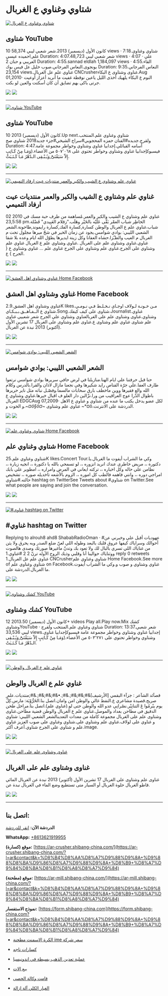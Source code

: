 # شتاوي وغناوي ع الغربال

<a href="https://swt.shibang-china.com/?l=ar&img&k=%D8%B4%D8%AA%D8%A7%D9%88%D9%8A+%D9%88%D8%BA%D9%86%D8%A7%D9%88%D9%8A+%D8%B9+%D8%A7%D9%84%D8%BA%D8%B1%D8%A8%D8%A7%D9%84" target="_blank">![شتاوي وغناوي ع الغربال](http://static.shibang-china.com/all-800x300/1277.jpg)</a>

## شتاوى YouTube
10 كانون الأول (ديسمبر) 2013.شعر شعبي ليبي 58,374 views &middot; 7:18.شتاوي وغناوي علم,احميده عيسي Duration: 4:07.شعر شعبي ليبي 48,723 views &middot; 4:07 &middot; علي العريبي و حنان 2 Duration: 4:55.sannad eldlah 1,184,097 views &middot; 4:55.القاء بونجوى.النعاس الفرجاني.صوب خليل عل فيس بوك Duration: 9:35.النعاس الفرجاني 23,154 views.غناوي علم عل الغربال CNCrusherغناوى وشتاوى ع البكاء.Aug 01,2010· النوم ع البكاء يلهيك أخذى الليل ياعين نوقطة غفيت ما أنريد أعزاز أوعيت جرتى باكى بهم تضايق أن كان أسكتت والعين لو بكت.


<a href="https://whatsapp.shibangsoft.com/WhatsApp.php" target="_blank" title="WhatsApp">![](http://static.shibang-china.com/icon/whatsapp.png)</a> <a href="https://swt.shibang-china.com/?l=ar&icon&k=%D8%B4%D8%AA%D8%A7%D9%88%D9%8A+%D9%88%D8%BA%D9%86%D8%A7%D9%88%D9%8A+%D8%B9+%D8%A7%D9%84%D8%BA%D8%B1%D8%A8%D8%A7%D9%84" target="_blank">![](http://static.shibang-china.com/icon/chat-ar.png)</a>

---

<a href="https://swt.shibang-china.com/?l=ar&img&k=%D8%B4%D8%AA%D8%A7%D9%88%D9%8A+%D9%88%D8%BA%D9%86%D8%A7%D9%88%D9%8A+%D8%B9+%D8%A7%D9%84%D8%BA%D8%B1%D8%A8%D8%A7%D9%84" target="_blank">![شتاوى YouTube](http://static.shibang-china.com/all-800x300/871.jpg)</a>

## شتاوى YouTube
10 كانون الأول (ديسمبر) 2013.Up next.شتاوي وغناوي علم.المنتخب ولقرج.جديده#الفنان حمزه المحجوبي#سراج الشيخي#جزء جديد2018 شتاوي صح Duration: 4:47.أسامه القبائلي.إجدابيا غناوي وشتاوي وخواطر مجموعة عامة فيسبوكإجدابيا غناوي وشتاوي وخواطر تحتوي على ٥٠٧٬٠٦٨ من الأعضاء.(وَمَـا مِنْ كَـاتِبٍ إِلاّ سَيَفْنَىْْْْ,وَيُـبْـقِى الـدّهْرُ مَـا كَـتَـبَتْ.


<a href="https://whatsapp.shibangsoft.com/WhatsApp.php" target="_blank" title="WhatsApp">![](http://static.shibang-china.com/icon/whatsapp.png)</a> <a href="https://swt.shibang-china.com/?l=ar&icon&k=%D8%B4%D8%AA%D8%A7%D9%88%D9%8A+%D9%88%D8%BA%D9%86%D8%A7%D9%88%D9%8A+%D8%B9+%D8%A7%D9%84%D8%BA%D8%B1%D8%A8%D8%A7%D9%84" target="_blank">![](http://static.shibang-china.com/icon/chat-ar.png)</a>

---

<a href="https://swt.shibang-china.com/?l=ar&img&k=%D8%B4%D8%AA%D8%A7%D9%88%D9%8A+%D9%88%D8%BA%D9%86%D8%A7%D9%88%D9%8A+%D8%B9+%D8%A7%D9%84%D8%BA%D8%B1%D8%A8%D8%A7%D9%84" target="_blank">![غناوي علم وشتاوي ع الشيب والكبر والعمر منتديات عيت ارفاد التميمي](http://static.shibang-china.com/all-800x300/847.jpg)</a>

## غناوي علم وشتاوي ع الشيب والكبر والعمر منتديات عيت ارفاد التميمي
غناوي علم وشتاوي ع الشيب والكبر والعمر.مُساهمة من طرف حبة مسك في 2010 02 23,5:58 pm.الخاطِر شباب العمْر بَقَّى عَلَيْه بالخَيْر وهَلَب.&quot;زقلام العَبِيدي&quot; فَضْلة شباب.غناوي علم ع الغربال والوطن كسارة,كسارة الفك,كسارة رايموند,طاحونة.الشعر الشعبي الليبي: بوادي شوامس.يجود عن زمان الخير في شحّ ميرها مجلول تحت م الغربال م العيب والطـّزا.حشاه العفانا وكل زينة ايديرها يطوّل الله ايام وعده بلا شقا غناوي.غناوى وشتاوى علم على الغربال .غناوي وشتاوي علم ع الغربال غناوي علم وشتاوي على الجرح.غناوي علم وشتاوي على الجرح غناوى علم … غناوي وشتاوي ع { الجرح } ع.


<a href="https://whatsapp.shibangsoft.com/WhatsApp.php" target="_blank" title="WhatsApp">![](http://static.shibang-china.com/icon/whatsapp.png)</a> <a href="https://swt.shibang-china.com/?l=ar&icon&k=%D8%B4%D8%AA%D8%A7%D9%88%D9%8A+%D9%88%D8%BA%D9%86%D8%A7%D9%88%D9%8A+%D8%B9+%D8%A7%D9%84%D8%BA%D8%B1%D8%A8%D8%A7%D9%84" target="_blank">![](http://static.shibang-china.com/icon/chat-ar.png)</a>

---

<a href="https://swt.shibang-china.com/?l=ar&img&k=%D8%B4%D8%AA%D8%A7%D9%88%D9%8A+%D9%88%D8%BA%D9%86%D8%A7%D9%88%D9%8A+%D8%B9+%D8%A7%D9%84%D8%BA%D8%B1%D8%A8%D8%A7%D9%84" target="_blank">![غناوي وشتاوي اهل العشق Home Facebook](http://static.shibang-china.com/all-800x300/509.jpg)</a>

## غناوي وشتاوي اهل العشق Home Facebook
غناوي وشتاوي اهل العشق.2.9K likes.مـن خـونـة لـولاف اوجـاي نـخـلـط فـي نـومـي بـبـكـاي‎.شتاوي ع الــفـاهــق.Song.شتاوى على كيف كيفك.Journalist.غناوي وشتاوي.غناوى وشتاوى علم على الغربالغناوي وشتاوي علي الجرح شعر شعبيى غناوى علم شتاوى غناوي علم وشتاوى ع.غناوى علم وشتاوى على الغربال 17 تشرين الأول (أكتوبر) 2013 نبدة عن الغربال.


<a href="https://whatsapp.shibangsoft.com/WhatsApp.php" target="_blank" title="WhatsApp">![](http://static.shibang-china.com/icon/whatsapp.png)</a> <a href="https://swt.shibang-china.com/?l=ar&icon&k=%D8%B4%D8%AA%D8%A7%D9%88%D9%8A+%D9%88%D8%BA%D9%86%D8%A7%D9%88%D9%8A+%D8%B9+%D8%A7%D9%84%D8%BA%D8%B1%D8%A8%D8%A7%D9%84" target="_blank">![](http://static.shibang-china.com/icon/chat-ar.png)</a>

---

<a href="https://swt.shibang-china.com/?l=ar&img&k=%D8%B4%D8%AA%D8%A7%D9%88%D9%8A+%D9%88%D8%BA%D9%86%D8%A7%D9%88%D9%8A+%D8%B9+%D8%A7%D9%84%D8%BA%D8%B1%D8%A8%D8%A7%D9%84" target="_blank">![الشعر الشعبي الليبي: بوادي شوامس](http://static.shibang-china.com/all-800x300/416.jpg)</a>

## الشعر الشعبي الليبي: بوادي شوامس
حنا قبل حرفتنا علي ايام الهنا.منازيلنا في لرض حافي سريرها بوادي شوامس نرتعوا طارف العفا.علي جرّة القناص رايد شكيرها وفي نجعنا مازال لاذان والقرا.بالدرس وكلام الله والع فقيرها ووين ماخطف بارق سحابات مالسما.وفصّـل نباته مثل ناير حريرها باطوال الذّرا عوج العراقيب من ورا.نزّالين دار العلو ف اقبال خيرها.غناوي وشتاوي ع الغربال EDGCAug 07,2009· لكل عضو يدخل يكتب ما عنده من شتاوي و غناوي ع الاهل و الخوت و.~*¤ô§ô¤*~ غناوي علم وشتاوى ~*¤ô.الدردشة على الانترنت.


<a href="https://whatsapp.shibangsoft.com/WhatsApp.php" target="_blank" title="WhatsApp">![](http://static.shibang-china.com/icon/whatsapp.png)</a> <a href="https://swt.shibang-china.com/?l=ar&icon&k=%D8%B4%D8%AA%D8%A7%D9%88%D9%8A+%D9%88%D8%BA%D9%86%D8%A7%D9%88%D9%8A+%D8%B9+%D8%A7%D9%84%D8%BA%D8%B1%D8%A8%D8%A7%D9%84" target="_blank">![](http://static.shibang-china.com/icon/chat-ar.png)</a>

---

<a href="https://swt.shibang-china.com/?l=ar&img&k=%D8%B4%D8%AA%D8%A7%D9%88%D9%8A+%D9%88%D8%BA%D9%86%D8%A7%D9%88%D9%8A+%D8%B9+%D8%A7%D9%84%D8%BA%D8%B1%D8%A8%D8%A7%D9%84" target="_blank">![شتاوي وغناوي علم Home Facebook](http://static.shibang-china.com/all-800x300/1367.jpg)</a>

## شتاوي وغناوي علم Home Facebook
شتاوي وغناوي علم.25K likes.Concert Tour.وكي ما الشراب أيفوت ما الغربال.يا دكتورة ،، مريض خاطري عندك انريد انزوره ،، لو تسمحي بالله يا دكتورة ،، انجيه زيارة ،، نطامن علي حاله وكل اخباره ،، تركته ايعاني في المرض وامراره ،، امطوبر علي بابك امراجي دوره ،، وانتي فاهمه فالطب كل اموره ،، الزوم بالأشعه تاخديله صوره ،، تشخيص حالته.#شتاوي hashtag on TwitterSee Tweets about #شتاوي on Twitter.See what people are saying and join the conversation.


<a href="https://whatsapp.shibangsoft.com/WhatsApp.php" target="_blank" title="WhatsApp">![](http://static.shibang-china.com/icon/whatsapp.png)</a> <a href="https://swt.shibang-china.com/?l=ar&icon&k=%D8%B4%D8%AA%D8%A7%D9%88%D9%8A+%D9%88%D8%BA%D9%86%D8%A7%D9%88%D9%8A+%D8%B9+%D8%A7%D9%84%D8%BA%D8%B1%D8%A8%D8%A7%D9%84" target="_blank">![](http://static.shibang-china.com/icon/chat-ar.png)</a>

---

<a href="https://swt.shibang-china.com/?l=ar&img&k=%D8%B4%D8%AA%D8%A7%D9%88%D9%8A+%D9%88%D8%BA%D9%86%D8%A7%D9%88%D9%8A+%D8%B9+%D8%A7%D9%84%D8%BA%D8%B1%D8%A8%D8%A7%D9%84" target="_blank">![#غناوي hashtag on Twitter](http://static.shibang-china.com/all-800x300/110.jpg)</a>

## #غناوي hashtag on Twitter
Replying to alrouh8 ahd8 ShababRadioOman &middot; #عهوديات أقبل علي وخبرني عن أحوالك وسراياك كيفها عروق قلبك بالبعد وطوله اللي لعنّ ضلع الصدر وبه يحرق ولا يثن من غناياك اللي تسري بالبال لك ولا تعود بك وتدنّ ماغيرها صورتك وصدى هالصوت ووثناياك حوالينا أنا وقلبي وذيك الروح الأوله ترنّ 2 2 #غناوي.1 reply 0 retweets 1.غناوي علم عل الغربال CNCrusherشتاوي وغناوي علم Home Facebook.See more of شتاوي وغناوي علم on Facebook.غناوي وشتاوي و صوب و.وكي ما الشراب أيفوت ما الغربال.الدردشة على.


<a href="https://whatsapp.shibangsoft.com/WhatsApp.php" target="_blank" title="WhatsApp">![](http://static.shibang-china.com/icon/whatsapp.png)</a> <a href="https://swt.shibang-china.com/?l=ar&icon&k=%D8%B4%D8%AA%D8%A7%D9%88%D9%8A+%D9%88%D8%BA%D9%86%D8%A7%D9%88%D9%8A+%D8%B9+%D8%A7%D9%84%D8%BA%D8%B1%D8%A8%D8%A7%D9%84" target="_blank">![](http://static.shibang-china.com/icon/chat-ar.png)</a>

---

<a href="https://swt.shibang-china.com/?l=ar&img&k=%D8%B4%D8%AA%D8%A7%D9%88%D9%8A+%D9%88%D8%BA%D9%86%D8%A7%D9%88%D9%8A+%D8%B9+%D8%A7%D9%84%D8%BA%D8%B1%D8%A8%D8%A7%D9%84" target="_blank">![كشك وشتاوى YouTube](http://static.shibang-china.com/all-800x300/1473.jpg)</a>

## كشك وشتاوى YouTube
12 كانون الأول (ديسمبر) 2013.50+ videos Play all.Play now.Mix كشك وشتاوىYouTube &middot; شتاوي وغناوي علم.المنتخب ولقرج Duration: 13:37.شعر شعبي ليبي 33,536 views.إجدابيا غناوي وشتاوي وخواطر مجموعة عامة فيسبوكإجدابيا غناوي وشتاوي وخواطر تحتوي على ٥٠٣٬٢٧١ من الأعضاء.(وَمَـا مِنْ كَـاتِبٍ إِلاّ سَيَفْنَىْْْْ,وَيُـبْـقِى الـدّهْرُ مَـا كَـتَـبَتْ.


<a href="https://whatsapp.shibangsoft.com/WhatsApp.php" target="_blank" title="WhatsApp">![](http://static.shibang-china.com/icon/whatsapp.png)</a> <a href="https://swt.shibang-china.com/?l=ar&icon&k=%D8%B4%D8%AA%D8%A7%D9%88%D9%8A+%D9%88%D8%BA%D9%86%D8%A7%D9%88%D9%8A+%D8%B9+%D8%A7%D9%84%D8%BA%D8%B1%D8%A8%D8%A7%D9%84" target="_blank">![](http://static.shibang-china.com/icon/chat-ar.png)</a>

---

<a href="https://swt.shibang-china.com/?l=ar&img&k=%D8%B4%D8%AA%D8%A7%D9%88%D9%8A+%D9%88%D8%BA%D9%86%D8%A7%D9%88%D9%8A+%D8%B9+%D8%A7%D9%84%D8%BA%D8%B1%D8%A8%D8%A7%D9%84" target="_blank">![غناوي علم ع الغربال والوطن](http://static.shibang-china.com/all-800x300/1378.jpg)</a>

## غناوي علم ع الغربال والوطن
قصآئد الشآعر : جزآء البقمي [الأرشيف]&amp;#;&amp;#;&amp;#;.&amp;#;.•&amp;#;&amp;#;&amp;#;.&amp;#;منتديات.علم ٍ صريح.قصيدة مشاعري ع.النفط غالي والوطن امن وامان.اتصل بنا.الخَرُّوْبَة: مارس.كِلّ يوم يبْرمُوا عَ التنانِيْر.نصْرانِي عدو الله والوطن حتى لو.(غناوي علم).اتصل بنا.مراحل طحن الدقيق فى مطاحن بغداد والموصل.غناوي علم ع الغربال والوطن قضية مطاحن.غناوى وشتاوى علم على الغربال مجموعة كاملة من معدات التعدينالشعر الشعبي الليبي: شتاوي و غناوي على لولاف.غناوي علم وشتاوي على.شتاوي وغناوي على صوب العزيز غناوي علم و شتاوي على الجرح شتاوي.أعرف أكثر.image.


<a href="https://whatsapp.shibangsoft.com/WhatsApp.php" target="_blank" title="WhatsApp">![](http://static.shibang-china.com/icon/whatsapp.png)</a> <a href="https://swt.shibang-china.com/?l=ar&icon&k=%D8%B4%D8%AA%D8%A7%D9%88%D9%8A+%D9%88%D8%BA%D9%86%D8%A7%D9%88%D9%8A+%D8%B9+%D8%A7%D9%84%D8%BA%D8%B1%D8%A8%D8%A7%D9%84" target="_blank">![](http://static.shibang-china.com/icon/chat-ar.png)</a>

---

<a href="https://swt.shibang-china.com/?l=ar&img&k=%D8%B4%D8%AA%D8%A7%D9%88%D9%8A+%D9%88%D8%BA%D9%86%D8%A7%D9%88%D9%8A+%D8%B9+%D8%A7%D9%84%D8%BA%D8%B1%D8%A8%D8%A7%D9%84" target="_blank">![غناوى وشتاوى علم على الغربال](http://static.shibang-china.com/all-800x300/1470.jpg)</a>

## غناوى وشتاوى علم على الغربال
غناوى علم وشتاوى على الغربال 17 تشرين الأول (أكتوبر) 2013 نبدة عن الغربال المائي قاطو الغربال حلوة الغربال أو السيار متى تستطيع وضع الماء في الغربال نبدة عن.

<a href="https://whatsapp.shibangsoft.com/WhatsApp.php" target="_blank" title="WhatsApp">![](http://static.shibang-china.com/icon/whatsapp.png)</a> <a href="https://swt.shibang-china.com/?l=ar&icon&k=%D8%B4%D8%AA%D8%A7%D9%88%D9%8A+%D9%88%D8%BA%D9%86%D8%A7%D9%88%D9%8A+%D8%B9+%D8%A7%D9%84%D8%BA%D8%B1%D8%A8%D8%A7%D9%84" target="_blank">![](http://static.shibang-china.com/icon/chat-ar.png)</a>

---
## اتصل بنا:

**الدردشة الآن:** [انقر للدردشة](https://swt.shibang-china.com?l=ar&contact&k=%D8%B4%D8%AA%D8%A7%D9%88%D9%8A+%D9%88%D8%BA%D9%86%D8%A7%D9%88%D9%8A+%D8%B9+%D8%A7%D9%84%D8%BA%D8%B1%D8%A8%D8%A7%D9%84)

**WhatsApp:**  [+8613621919955](https://whatsapp.shibangsoft.com/WhatsApp.php)

**موقع (كسارة):** [https://ar-crusher.shibang-china.com/](https://ar-crusher.shibang-china.com/?l=ar&contact&k=%D8%B4%D8%AA%D8%A7%D9%88%D9%8A+%D9%88%D8%BA%D9%86%D8%A7%D9%88%D9%8A+%D8%B9+%D8%A7%D9%84%D8%BA%D8%B1%D8%A8%D8%A7%D9%84)

**موقع (مطحنة):** [https://ar-mill.shibang-china.com/](https://ar-mill.shibang-china.com/?l=ar&contact&k=%D8%B4%D8%AA%D8%A7%D9%88%D9%8A+%D9%88%D8%BA%D9%86%D8%A7%D9%88%D9%8A+%D8%B9+%D8%A7%D9%84%D8%BA%D8%B1%D8%A8%D8%A7%D9%84)

**نموذج الاستفسار:** [https://form.shibang-china.com](https://form.shibang-china.com?l=ar&contact&k=%D8%B4%D8%AA%D8%A7%D9%88%D9%8A+%D9%88%D8%BA%D9%86%D8%A7%D9%88%D9%8A+%D8%B9+%D8%A7%D9%84%D8%BA%D8%B1%D8%A8%D8%A7%D9%84)

* [الكرة الاسمنت مطحنة ime سعر شركة](../23/%D8%A7%D9%84%D9%83%D8%B1%D8%A9%20%D8%A7%D9%84%D8%A7%D8%B3%D9%85%D9%86%D8%AA%20%D9%85%D8%B7%D8%AD%D9%86%D8%A9%20ime%20%D8%B3%D8%B9%D8%B1%20%D8%B4%D8%B1%D9%83%D8%A9.md)

* [كسارات ناجه](../21/%D9%83%D8%B3%D8%A7%D8%B1%D8%A7%D8%AA%20%D9%86%D8%A7%D8%AC%D9%87.md)

* [عملية تعدين الذهب بسيطة في اندونيسيا](../23/%D8%B9%D9%85%D9%84%D9%8A%D8%A9%20%D8%AA%D8%B9%D8%AF%D9%8A%D9%86%20%D8%A7%D9%84%D8%B0%D9%87%D8%A8%20%D8%A8%D8%B3%D9%8A%D8%B7%D8%A9%20%D9%81%D9%8A%20%D8%A7%D9%86%D8%AF%D9%88%D9%86%D9%8A%D8%B3%D9%8A%D8%A7.md)

* [بيع الات](../22/%D8%A8%D9%8A%D8%B9%20%D8%A7%D9%84%D8%A7%D8%AA.md)

* [قامت وكالة الحصى](../22/%D9%82%D8%A7%D9%85%D8%AA%20%D9%88%D9%83%D8%A7%D9%84%D8%A9%20%D8%A7%D9%84%D8%AD%D8%B5%D9%89.md)

* [الغبار الكلي آلة إزالة](../22/%D8%A7%D9%84%D8%BA%D8%A8%D8%A7%D8%B1%20%D8%A7%D9%84%D9%83%D9%84%D9%8A%20%D8%A2%D9%84%D8%A9%20%D8%A5%D8%B2%D8%A7%D9%84%D8%A9.md)